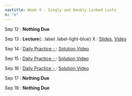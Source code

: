 ```yaml
---
navtitle: Week 4 - Singly and Doubly Linked Lists
n: "e"
---
```


Sep 12
: **Nothing Due**

Sep 13
: **Lecture**{: .label .label-light-blue} X
    : [Slides](), [Video]()

Sep 14
: [Daily Practice - ](https://leetcode.com/problems/)
    : [Solution Video]()

Sep 15
: [Daily Practice - ](https://leetcode.com/problems/)
    : [Solution Video]()

Sep 16
: [Daily Practice - ](https://leetcode.com/problems/)
    : [Solution Video]()

Sep 17
: **Nothing Due**

Sep 18
: **Nothing Due**

